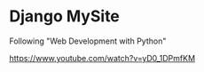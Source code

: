 # Django MySite

Following "Web Development with Python"

https://www.youtube.com/watch?v=yD0_1DPmfKM